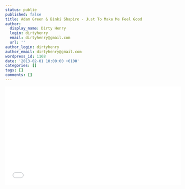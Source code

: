 ```yaml
---
status: publie
published: false
title: Adam Green & Binki Shapiro - Just To Make Me Feel Good
author:
  display_name: Dirty Henry
  login: dirtyhenry
  email: dirtyhenry@gmail.com
  url: ''
author_login: dirtyhenry
author_email: dirtyhenry@gmail.com
wordpress_id: 1168
date: '2013-02-01 10:00:00 +0100'
categories: []
tags: []
comments: []
---
```

<iframe width="560" height="315" src="//www.youtube.com/embed/WrbeDDiU92g" frameborder="0" allowfullscreen></iframe>
